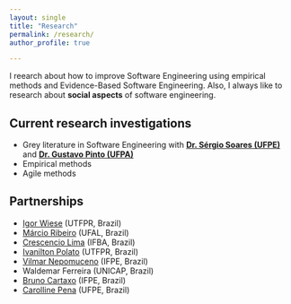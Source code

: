 ```yaml
---
layout: single
title: "Research"
permalink: /research/
author_profile: true

---
```


I reearch about how to improve Software Engineering using empirical methods and Evidence-Based Software Engineering. Also, I always like to research about **social aspects** of software engineering.

## Current research investigations
* Grey literature in Software Engineering with [**Dr. S&eacute;rgio Soares (UFPE)**](https://www.cin.ufpe.br/~scbs/) and [**Dr. Gustavo Pinto (UFPA)**](www.gustavopinto.org)
* Empirical methods 
* Agile methods


## Partnerships
* [Igor Wiese](http://igorwiese.com/) (UTFPR, Brazil)
* [M&aacute;rcio Ribeiro](https://sites.google.com/a/ic.ufal.br/marcio/home) (UFAL, Brazil)
* [Crescencio Lima](www.crescenciolima.com) (IFBA, Brazil)
* [Ivanilton Polato](http://lattes.cnpq.br/7551030263039033) (UTFPR, Brazil)
* [Vilmar Nepomuceno](https://sites.google.com/site/vilmarnepomuceno/) (IFPE, Brazil)
* Waldemar Ferreira (UNICAP, Brazil)
* [Bruno Cartaxo](www.brunocartaxo.org) (IFPE, Brazil)
* [Carolline Pena](http://lattes.cnpq.br/3172061554093280) (UFPE, Brazil)
